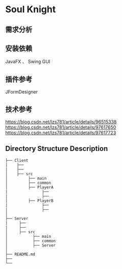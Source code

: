 # Soul Knight

## 需求分析



## 安装依赖

JavaFX 、 Swing GUI

## 插件参考

JFormDesigner

## 技术参考

https://blog.csdn.net/lzs781/article/details/96515338
https://blog.csdn.net/lzs781/article/details/97617650
https://blog.csdn.net/lzs781/article/details/97617723

## Directory Structure Description

```                
├── Client
|    ├──
|    ├──
│    ├── src
│         ├── main
│         ├── common
│         ├── PlayerA
|               ├──
|               ├──
│         ├── PlayerB
|               ├──
|               ├──
│ 
├── Server
|     ├──
|     ├──
│     ├── src
│           ├── main
│           ├── common
│           ├── Server
│                
├── README.md
├──  
└── 
```
